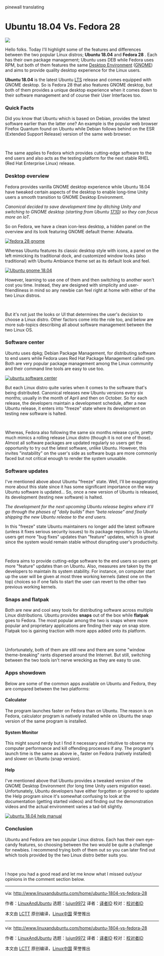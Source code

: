 pinewall translating

Ubuntu 18.04 Vs. Fedora 28
======
![](http://www.linuxandubuntu.com/uploads/2/1/1/5/21152474/ubuntu-18-04-vs-fedora-28_orig.jpg)

Hello folks. Today I'll highlight some of the features and differences between the two popular Linux distros; **Ubuntu 18.04** and **Fedora 28** . Each has their own package management; Ubuntu uses DEB while Fedora uses RPM, but both of them features the same [Desktop Environment][3] ([GNOME][4]) and aims to provide quality desktop experience for the Linux users.

**Ubuntu 18.04** is the latest Ubuntu [LTS][1] release and comes equipped with GNOME desktop. So is Fedora 28 that also features GNOME desktop, but both of them provides a unique desktop experience when it comes down to their software management and of course their User Interfaces too.

### Quick Facts

Did you know that Ubuntu which is based on Debian, provides the latest software earlier  than the latter one? An example is the popular web browser Firefox Quantum found on Ubuntu while Debian follows behind on the ESR (Extended Support Release) version of the same web browser.

​

The same applies to Fedora which provides cutting-edge software to the end users and also acts as the testing platform for the next stable RHEL (Red Hat Enterprise Linux) release.

### Desktop overview

Fedora provides vanilla GNOME desktop experience while Ubuntu 18.04 have tweaked certain aspects of the desktop to enable long-time Unity users a smooth transition to GNOME Desktop Environment.

 _Canonical decided to save development time by ditching Unity and switching to GNOME desktop (starting from Ubuntu [17.10][2]) so they can focus more on IoT.
​_ 

So on Fedora, we have a clean icon-less desktop, a hidden panel on the overview and its look featuring GNOME default theme: Adwaita.

 [![fedora 28 gnome](http://www.linuxandubuntu.com/uploads/2/1/1/5/21152474/ubuntu-18-04-gnome_orig.jpg)][5] 

Whereas Ubuntu features its classic desktop style with icons, a panel on the left mimicking its traditional dock, and customized window looks (also traditional) with Ubuntu Ambiance theme set as its default look and feel.

 [![Ubuntu gnome 18.04](http://www.linuxandubuntu.com/uploads/2/1/1/5/21152474/ubuntu-gnome-18-04_orig.jpg)][6] 

However, learning to use one of them and then switching to another won't cost you time. Instead, they are designed with simplicity and user-friendliness in mind so any newbie can feel right at home with either of the two Linux distros.

​

But it's not just the looks or UI that determines the user's decision to choose a Linux distro. Other factors come into the role too, and below are more sub-topics describing all about software management between the two Linux OS.

### Software center

Ubuntu uses dpkg; Debian Package Management, for distributing software to end users while Fedora uses Red Hat Package Management called rpm. Both are very popular package management among the Linux community and their command line tools are easy to use too.

 [![ubuntu software center](http://www.linuxandubuntu.com/uploads/2/1/1/5/21152474/ubuntu-software-center_2_orig.jpg)][7] 

​But each Linux distro quite varies when it comes to the software that's being distributed. Canonical releases new Ubuntu versions every six months; usually in the month of April and then on October. So for each release, the developers maintain a development schedule, after a new Ubuntu release, it enters into "freeze" state where its development on testing new software is halted.

​

Whereas, Fedora also following the same six months release cycle, pretty much mimics a rolling release Linux distro (though it is not one of those). Almost all software packages are updated regularly so users get the opportunity to try out the latest software, unlike Ubuntu. However, this invites "instability" on the user's side as software bugs are more commonly faced but not critical enough to render the system unusable.

### Software updates

I've mentioned above about Ubuntu "freeze" state. Well, I'll be exaggerating more about this state since it has some significant importance on the way Ubuntu software is updated... So, once a new version of Ubuntu is released, its development (testing new software) is halted.

 _The development for the next upcoming Ubuntu release begins where it'll go through the phases of "daily builds" then "beta release" and finally shipping the new Ubuntu release to the end users._  

In this "freeze" state Ubuntu maintainers no longer add the latest software (unless it fixes serious security issues) to its package repository. So Ubuntu users get more "bug fixes" updates than "feature" updates, which is great since the system would remain stable without disrupting user's productivity.

​

Fedora aims to provide cutting-edge software to the end users so users get more "feature" updates than on Ubuntu. Also, measures are taken by the developers to maintain its system stability. For instance, on computer start up the user will be given at most three working kernels (latest one on the top) choices so if one fails to start the user can revert to the other two previous working kernels.

### Snaps and flatpak

Both are new and cool sexy tools for distributing software across multiple Linux distributions. Ubuntu provides **snaps** out of the box while **flatpak** goes to Fedora. The most popular among the two is snaps where more popular and proprietary applications are finding their way on snap store. Flatpak too is gaining traction with more apps added onto its platform.

​

Unfortunately, both of them are still new and there are some "window theme-breaking" rants dispersed around the Internet. But still, switching between the two tools isn't nerve wrecking as they are easy to use.

### Apps showdown

Below are some of the common apps available on Ubuntu and Fedora, they are compared between the two platforms:

#### Calculator

The program launches faster on Fedora than on Ubuntu. The reason is on Fedora, calculator program is natively installed while on Ubuntu the snap version of the same program is installed.

#### System Monitor

This might sound nerdy but I find it necessary and intuitive to observe my computer performance and kill offending processes if any. The program's launch time is the same as above ie., faster on Fedora (natively installed) and slower on Ubuntu (snap version).

#### Help

I've mentioned above that Ubuntu provides a tweaked version of the GNOME Desktop Environment (for long time Unity users migration ease). Unfortunately, Ubuntu developers have either forgotten or ignored to update the Help program since it's somewhat confusing to look at the documentation (getting started videos) and finding out the demonstration videos and the actual environment varies a tad-bit slightly.

 [![ubuntu 18.04 help manual](http://www.linuxandubuntu.com/uploads/2/1/1/5/21152474/ubuntu-18-04-help-manual_orig.jpg)][8] 

### Conclusion

Ubuntu and Fedora are two popular Linux distros. Each has their own eye-candy features, so choosing between the two would be quite a challenge for newbies. I recommend trying both of them out so you can later find out which tools provided by the two Linux distro better suits you.

​

I hope you had a good read and let me know what I missed out/your opinions in the comment section below.


--------------------------------------------------------------------------------

via: http://www.linuxandubuntu.com/home/ubuntu-1804-vs-fedora-28

作者：[LinuxAndUbuntu][a]
选题：[lujun9972](https://github.com/lujun9972)
译者：[译者ID](https://github.com/译者ID)
校对：[校对者ID](https://github.com/校对者ID)

本文由 [LCTT](https://github.com/LCTT/TranslateProject) 原创编译，[Linux中国](https://linux.cn/) 荣誉推出

[a]:http://www.linuxandubuntu.com
[1]:http://www.linuxandubuntu.com/home/ubuntu-1804-codename-announced-bionic-beaver
[2]:http://www.linuxandubuntu.com/home/what-new-is-going-to-be-in-ubuntu-1704-zesty-zapus
[3]:http://www.linuxandubuntu.com/home/5-best-linux-desktop-environments-with-pros-cons
[4]:http://www.linuxandubuntu.com/home/walkthrough-on-how-to-use-gnome-boxes
[5]:http://www.linuxandubuntu.com/uploads/2/1/1/5/21152474/ubuntu-18-04-gnome_orig.jpg
[6]:http://www.linuxandubuntu.com/uploads/2/1/1/5/21152474/ubuntu-gnome-18-04_orig.jpg
[7]:http://www.linuxandubuntu.com/uploads/2/1/1/5/21152474/ubuntu-software-center_2_orig.jpg
[8]:http://www.linuxandubuntu.com/uploads/2/1/1/5/21152474/ubuntu-18-04-help-manual_orig.jpg

--------------------------------------------------------------------------------

via: http://www.linuxandubuntu.com/home/ubuntu-1804-vs-fedora-28

作者：[LinuxAndUbuntu][a]
选题：[lujun9972](https://github.com/lujun9972)
译者：[译者ID](https://github.com/译者ID)
校对：[校对者ID](https://github.com/校对者ID)

本文由 [LCTT](https://github.com/LCTT/TranslateProject) 原创编译，[Linux中国](https://linux.cn/) 荣誉推出

[a]:http://www.linuxandubuntu.com
